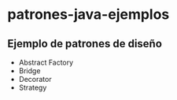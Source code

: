 # patrones-java-ejemplos

## Ejemplo de patrones de diseño 

- Abstract Factory
- Bridge
- Decorator
- Strategy
